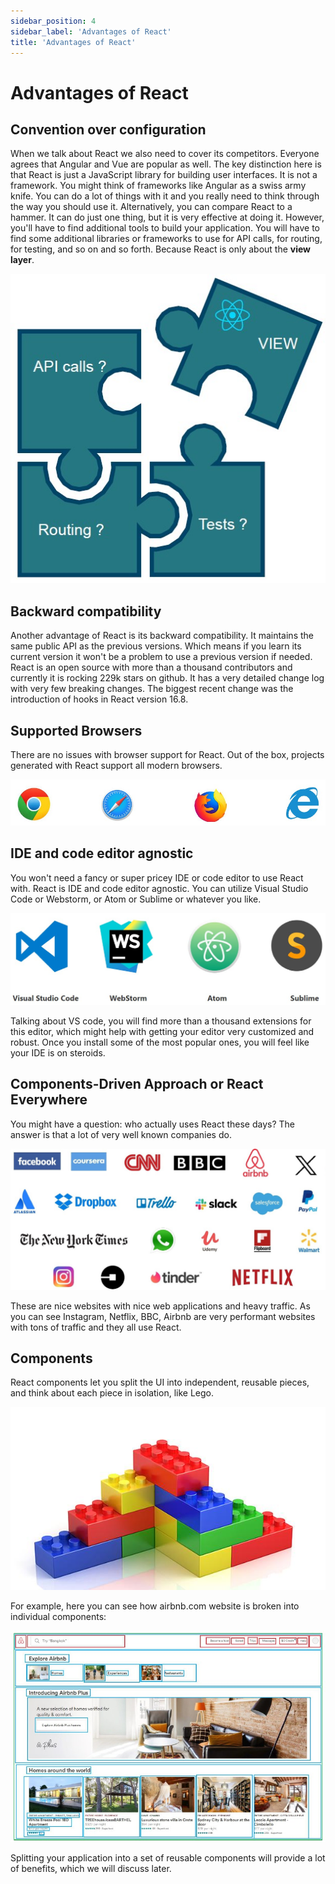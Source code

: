 ```yaml
---
sidebar_position: 4
sidebar_label: 'Advantages of React'
title: 'Advantages of React'
---
```


# Advantages of React

## Convention over configuration

When we talk about React we also need to cover its competitors. Everyone agrees that Angular and Vue are popular as well. The key distinction here is that React is just a JavaScript library for building user interfaces. It is not a framework. You might think of frameworks like Angular as a swiss army knife. You can do a lot of things with it and you really need to think through the way you should use it. Alternatively, you can compare React to a hammer. It can do just one thing, but it is very effective at doing it. However, you'll have to find additional tools to build your application. You will have to find some additional libraries or frameworks to use for API calls, for routing, for testing, and so on and so forth. Because React is only about the **view layer**.

![convention over configuration](./images/ReactView.jpg)

## Backward compatibility

Another advantage of React is its backward compatibility. It maintains the same public API as the previous versions. Which means if you learn its current version it won't be a problem to use a previous version if needed. React is an open source with more than a thousand contributors and currently it is rocking 229k stars on github. It has a very detailed change log with very few breaking changes. The biggest recent change was the introduction of hooks in React version 16.8.

## Supported Browsers

There are no issues with browser support for React. Out of the box, projects generated with React support all modern browsers. 

![Supported Browsers](./images/browsers.jpg)

## IDE and code editor agnostic

You won't need a fancy or super pricey IDE or code editor to use React with. React is IDE and code editor agnostic. You can utilize Visual Studio Code or Webstorm, or Atom or Sublime or whatever you like.

![React is IDE and code editor agnostic](./images/IDEs.jpg)

Talking about VS code, you will find more than a thousand extensions for this editor, which might help with getting your editor very customized and robust. Once you install some of the most popular ones, you will feel like your IDE is on steroids.

## Components-Driven Approach or React Everywhere

You might have a question: who actually uses React these days? The answer is that a lot of very well known companies do.

![Who uses React today?](./images/WhoUsesReact.jpg)

These are nice websites with nice web applications and heavy traffic. As you can see Instagram, Netflix, BBC, Airbnb are very performant websites with tons of traffic and they all use React.

## Components

React components let you split the UI into independent, reusable pieces, and think about each piece in isolation, like Lego.

![Lego](./images/Lego.jpg)

For example, here you can see how airbnb.com website is broken into individual components:

![airbnb](./images/airbnb.jpg)

Splitting your application into a set of reusable components will provide a lot of benefits, which we will discuss later.
